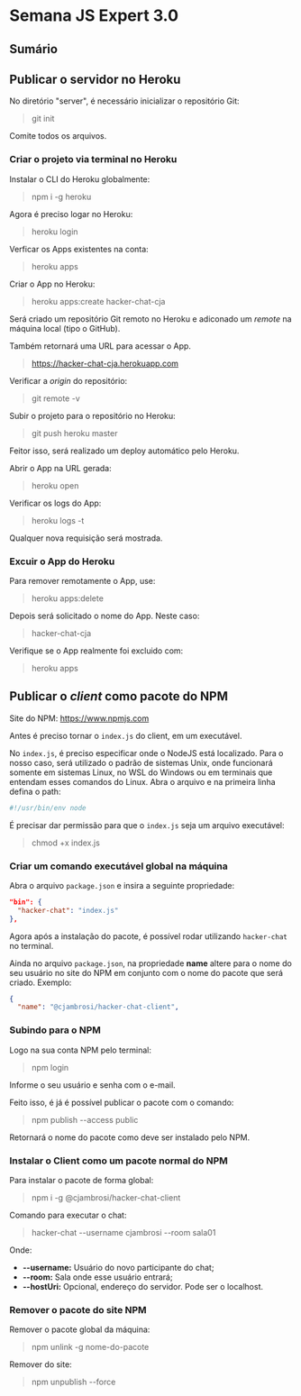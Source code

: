 # Semana JS Expert 3.0 <!-- omit in toc -->

## Sumário <!-- omit in toc -->

## Publicar o servidor no Heroku

No diretório "server", é necessário inicializar o repositório Git:

> git init

Comite todos os arquivos.

### Criar o projeto via terminal no Heroku

Instalar o CLI do Heroku globalmente:

> npm i -g heroku

Agora é preciso logar no Heroku:

> heroku login

Verficar os Apps existentes na conta:

> heroku apps

Criar o App no Heroku:

> heroku apps:create hacker-chat-cja

Será criado um repositório Git remoto no Heroku e adiconado um *remote* na máquina local (tipo o GitHub).

Também retornará uma URL para acessar o App.

> <https://hacker-chat-cja.herokuapp.com>

Verificar a *origin* do repositório:

> git remote -v

Subir o projeto para o repositório no Heroku:

> git push heroku master

Feitor isso, será realizado um deploy automático pelo Heroku.

Abrir o App na URL gerada:

> heroku open

Verificar os logs do App:

> heroku logs -t

Qualquer nova requisição será mostrada.

### Excuir o App do Heroku

Para remover remotamente o App, use:

> heroku apps:delete

Depois será solicitado o nome do App. Neste caso:

> hacker-chat-cja

Verifique se o App realmente foi excluido com:

> heroku apps

## Publicar o *client* como pacote do NPM

Site do NPM: <https://www.npmjs.com>

Antes é preciso tornar o `index.js` do client, em um executável.

No `index.js`, é preciso especificar onde o NodeJS está localizado. Para o nosso caso, será utilizado o padrão de sistemas Unix, onde funcionará somente em sistemas Linux, no WSL do Windows ou em terminais que entendam esses comandos do Linux. Abra o arquivo e na primeira linha defina o path:

```javascript
#!/usr/bin/env node
```

É precisar dar permissão para que o `index.js` seja um arquivo executável:

> chmod +x index.js

### Criar um comando executável global na máquina

Abra o arquivo `package.json` e insira a seguinte propriedade:

```json
"bin": {
  "hacker-chat": "index.js"
},
```

Agora após a instalação do pacote, é possível rodar utilizando `hacker-chat` no terminal.

Ainda no arquivo `package.json`, na propriedade **name** altere para o nome do seu usuário no site do NPM em conjunto com o nome do pacote que será criado. Exemplo:

```json
{
  "name": "@cjambrosi/hacker-chat-client",
```

### Subindo para o NPM

Logo na sua conta NPM pelo terminal:

> npm login

Informe o seu usuário e senha com o e-mail.

Feito isso, é já é possível publicar o pacote com o comando:

> npm publish --access public

Retornará o nome do pacote como deve ser instalado pelo NPM.

### Instalar o Client como um pacote normal do NPM

Para instalar o pacote de forma global:

> npm i -g @cjambrosi/hacker-chat-client

Comando para executar o chat:

> hacker-chat --username cjambrosi --room sala01

Onde:

- **--username:** Usuário do novo participante do chat;
- **--room:** Sala onde esse usuário entrará;
- **--hostUri:** Opcional, endereço do servidor. Pode ser o localhost.

### Remover o pacote do site NPM

Remover o pacote global da máquina:

> npm unlink -g nome-do-pacote

Remover do site:

> npm unpublish --force
